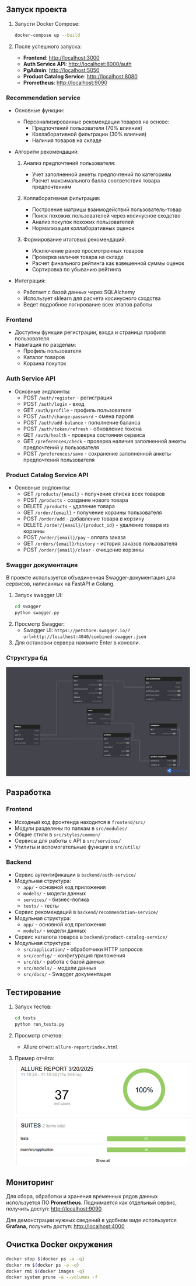 ## Запуск проекта

1. Запусти Docker Compose:

   ```bash
   docker-compose up --build
   ```

2. После успешного запуска:

   - **Frontend**: [http://localhost:3000](http://localhost:3000)
   - **Auth Service API**: [http://localhost:8000/auth](http://localhost:8000/auth)
   - **PgAdmin**: [http://localhost:5050](http://localhost:5050)
   - **Product Catalog Service**: [http://localhost:8080](http://localhost:8080)
   - **Prometheus**: [http://localhost:9090](http://localhost:9090)

### Recommendation service
- Основные функции:
  - Персонализированные рекомендации товаров на основе:
    - Предпочтений пользователя (70% влияния)
    - Коллаборативной фильтрации (30% влияния)
    - Наличия товаров на складе

- Алгоритм рекомендаций:
  1. Анализ предпочтений пользователя:
     - Учет заполненной анкеты предпочтений по категориям
     - Расчет максимального балла соответствия товара предпочтениям

  2. Коллаборативная фильтрация:
     - Построение матрицы взаимодействий пользователь-товар
     - Поиск похожих пользователей через косинусное сходство
     - Анализ покупок похожих пользователей
     - Нормализация коллаборативных оценок

  3. Формирование итоговых рекомендаций:
     - Исключение ранее просмотренных товаров
     - Проверка наличия товара на складе
     - Расчет финального рейтинга как взвешенной суммы оценок
     - Сортировка по убыванию рейтинга

- Интеграция:
  - Работает с базой данных через SQLAlchemy
  - Использует sklearn для расчета косинусного сходства
  - Ведет подробное логирование всех этапов работы

### Frontend
- Доступны функции регистрации, входа и страница профиля пользователя.
- Навигация по разделам:
  - Профиль пользователя
  - Каталог товаров
  - Корзина покупок

### Auth Service API
- Основные эндпоинты:
  - POST `/auth/register` - регистрация
  - POST `/auth/login` - вход
  - GET `/auth/profile` - профиль пользователя
  - POST `/auth/change-password` - смена пароля
  - POST `/auth/add-balance` - пополнение баланса
  - POST `/auth/token/refresh` - обновление токена
  - GET `/auth/health` - проверка состояния сервиса
  - GET `/preferences/check` - проверка наличия заполненной анкеты предпочтений у пользователя
  - POST `/preferences/save` - сохранение заполненной анкеты предпочтений пользователя

### Product Catalog Service API
- Основные эндпоинты:
  - GET `/products/{email}` - получение списка всех товаров
  - POST `/products` - создание нового товара
  - DELETE `/products` - удаление товара
  - GET `/order/{email}` - получение корзины пользователя
  - POST `/order/add` - добавление товара в корзину
  - DELETE `/order/{email}/{product_id}` - удаление товара из корзины
  - POST `/order/{email}/pay` - оплата заказа
  - GET `/orders/{email}/history` - история заказов пользователя
  - POST `/order/{email}/clear` - очищение корзины

### Swagger документация
В проекте используется объединенная Swagger-документация для сервисов, написанных на FastAPI и Golang.
1. Запуск swagger UI:
   ```bash
   cd swagger
   python swagger.py
   ```
2. Просмотр Swagger:
   - Swagger UI: `https://petstore.swagger.io/?url=http://localhost:4040/combined-swagger.json`
3. Для остановки сервера нажмите Enter в консоли.

### Структура бд
![БД](db/structure.jpg)

## Разработка

### Frontend
- Исходный код фронтенда находится в `frontend/src/`
- Модули разделены по папкам в `src/modules/`
- Общие стили в `src/styles/common/`
- Сервисы для работы с API в `src/services/`
- Утилиты и вспомогательные функции в `src/utils/`

### Backend
- Сервис аутентификации в `backend/auth-service/`
- Модульная структура:
  - `app/` - основной код приложения
  - `models/` - модели данных
  - `services/` - бизнес-логика
  - `tests/` - тесты
- Сервис рекомендаций в `backend/recommendation-service/`
- Модульная структура:
  - `app/` - основной код приложения
  - `models/` - модели данных
- Сервис каталога товаров в `backend/product-catalog-service/`
- Модульная структура:
  - `src/application/` - обработчики HTTP запросов
  - `src/config/` - конфигурация приложения
  - `src/db/` - работа с базой данных
  - `src/models/` - модели данных
  - `src/docs/` - Swagger документация

## Тестирование

1. Запуск тестов:
   ```bash
   cd tests
   python run_tests.py
   ```
2. Просмотр отчетов:
   - Allure отчет: `allure-report/index.html`

3. Пример отчёта:
![Allure](tests/allure.jpg)

## Мониторинг

Для сбора, обработки и хранения временных рядов данных используется ПО **Prometheus**. Поднимается как отдельный сервис, получить доступ: [http://localhost:9090](http://localhost:9090)

Для демонстрации нужных сведений в удобном виде используется **Grafana**, получить доступ: [http://localhost:4000](http://localhost:4000)

## Очистка Docker окружения

```bash
docker stop $(docker ps -a -q)
docker rm $(docker ps -a -q)
docker rmi $(docker images -q)
docker system prune -a --volumes -f
```
